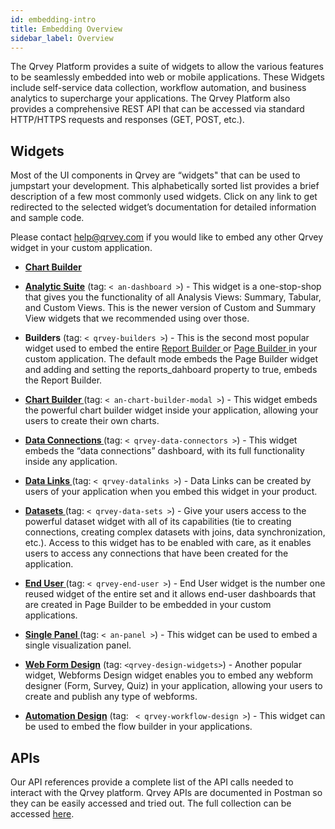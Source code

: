 ```yaml
---
id: embedding-intro
title: Embedding Overview
sidebar_label: Overview
---
```


<div style={{textAlign: "justify"}}>

The Qrvey Platform provides a suite of widgets to allow the various features to be seamlessly embedded into web or mobile applications. These Widgets include self-service data collection, workflow automation, and business analytics to supercharge your applications. The Qrvey Platform also provides a comprehensive REST API that can be accessed via standard HTTP/HTTPS requests and responses (GET, POST, etc.).

## Widgets

Most of the UI components in Qrvey are “widgets" that can be used to jumpstart your development. This alphabetically sorted list provides a brief description of a few most commonly used widgets. Click on any link to get redirected to the selected widget’s documentation for detailed information and sample code. 

Please contact help@qrvey.com if you would like to embed any other Qrvey widget in your custom application.

* **<a href="/docs/embedding/widgets/app-building/chart-builder/"><strong>Chart Builder </strong></a>**

* **<a href="/docs/embedding/widgets/analytics/analytic-suite/"> <strong>Analytic Suite</strong></a>**
(tag: ```< an-dashboard >```) - This widget is a one-stop-shop that gives you the functionality of all Analysis Views: Summary, Tabular, and Custom Views. This is the newer version of Custom and Summary View widgets that we recommended using over those. 

* **Builders** (tag: ```< qrvey-builders >```) - This is the second most popular widget used to embed the entire <a href="/docs/embedding/widgets/app-building/widget-report-builder/"> Report Builder </a> or <a href="/docs/embedding/widgets/app-building/widget-page-builder/">Page Builder </a>
 in your custom application. The default mode embeds the Page Builder widget and adding and setting the reports_dahboard property to true, embeds the Report Builder.

* **<a href="/docs/embedding/widgets/app-building/chart-builder/"><strong>Chart Builder </strong></a>** (tag: ```< an-chart-builder-modal >```) - This widget embeds the powerful chart builder widget inside your application, allowing your users to create their own charts.

* **<a href="/docs/embedding/widgets/data-sources/widget-dataconnectors/"><strong>Data Connections </strong></a>**(tag: ```< qrvey-data-connectors >```) - This widget embeds the “data connections” dashboard, with its full functionality inside any application.

* **<a href="/docs/embedding/widgets/data-sources/widget-datalinks/"><strong>Data Links </strong></a>**(tag: ```< qrvey-datalinks >```) - Data Links can be created by users of your application when you embed this widget in your product.

* **<a href="/docs/embedding/widgets/data-sources/datasets-widget/"><strong>Datasets </strong></a>** (tag: ```< qrvey-data-sets >```) - Give your users access to the powerful dataset widget with all of its capabilities (tie to creating connections, creating complex datasets with joins, data synchronization, etc.). Access to this widget has to be enabled with care, as it enables users to access any connections that have been created for the application.

* **<a href="/docs/embedding/widgets/app-building/widget-end-user/"><strong>End User </strong></a>** (tag: ```< qrvey-end-user >```) - End User widget is the number one reused widget of the entire set and it allows end-user dashboards that are created in Page Builder to be embedded in your custom applications.

* **<a href="/docs/embedding/widgets/analytics/single-panel/"><strong>Single Panel </strong></a>** (tag: ```< an-panel >```) - This widget can be used to embed a single visualization panel.

* **<a href="/docs/embedding/widgets/data-sources/widget-webforms/"><strong>Web Form Design</strong></a>** (tag: ```<qrvey-design-widgets>```) - Another popular widget, Webforms Design widget enables you to embed any webform designer (Form, Survey, Quiz) in your application, allowing your users to create and publish any type of webforms.

* **<a href="/docs/embedding/widgets/automation/widget-automation/"><strong>Automation Design</strong></a>** (tag: ``` < qrvey-workflow-design >```) - This widget can be used to embed the flow builder in your applications.




## APIs
Our API references provide a complete list of the API calls needed to interact with the Qrvey platform. Qrvey APIs are documented in Postman so they can be easily accessed and tried out. The full collection can be accessed <a href="https://bit.ly/3lUHsQg">here</a>.

</div>